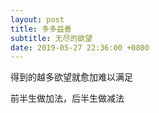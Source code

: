 ```yaml
---
layout: post
title: 多多益善
subtitle: 无尽的欲望
date: 2019-05-27 22:36:00 +0800
---
```


得到的越多欲望就愈加难以满足

前半生做加法，后半生做减法




